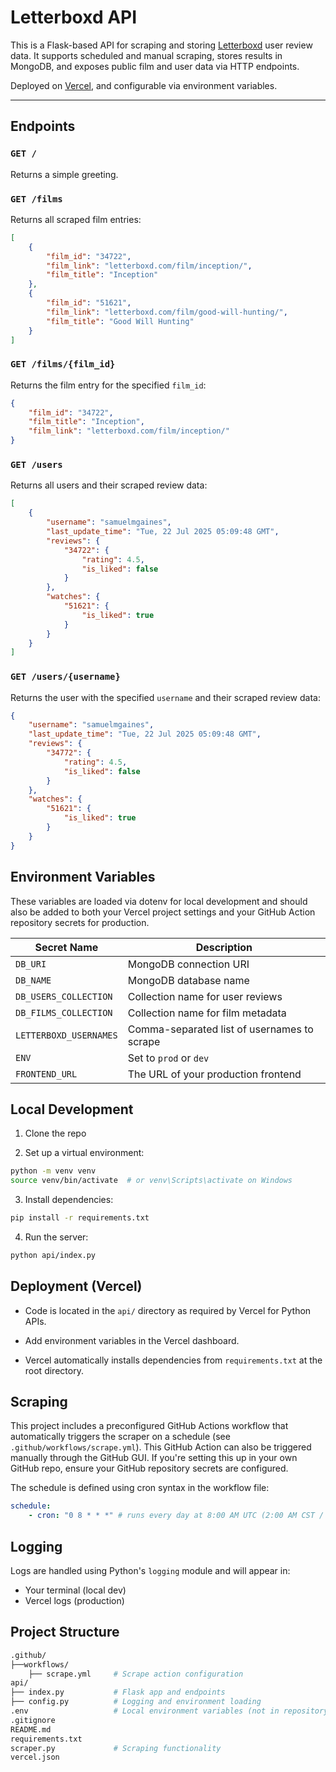 # Letterboxd API

This is a Flask-based API for scraping and storing [Letterboxd](https://letterboxd.com) user review data. It supports scheduled and manual scraping, stores results in MongoDB, and exposes public film and user data via HTTP endpoints.

Deployed on [Vercel](https://vercel.com), and configurable via environment variables.

---

## Endpoints

### `GET /`

Returns a simple greeting.

### `GET /films`

Returns all scraped film entries:

```json
[
	{
		"film_id": "34722",
		"film_link": "letterboxd.com/film/inception/",
		"film_title": "Inception"
	},
	{
		"film_id": "51621",
		"film_link": "letterboxd.com/film/good-will-hunting/",
		"film_title": "Good Will Hunting"
	}
]
```

### `GET /films/{film_id}`

Returns the film entry for the specified `film_id`:

```json
{
	"film_id": "34722",
	"film_title": "Inception",
	"film_link": "letterboxd.com/film/inception/"
}
```

### `GET /users`

Returns all users and their scraped review data:

```json
[
	{
		"username": "samuelmgaines",
		"last_update_time": "Tue, 22 Jul 2025 05:09:48 GMT",
		"reviews": {
			"34722": {
				"rating": 4.5,
				"is_liked": false
			}
		},
		"watches": {
			"51621": {
				"is_liked": true
			}
		}
	}
]
```

### `GET /users/{username}`

Returns the user with the specified `username` and their scraped review data:

```json
{
	"username": "samuelmgaines",
	"last_update_time": "Tue, 22 Jul 2025 05:09:48 GMT",
	"reviews": {
		"34772": {
			"rating": 4.5,
			"is_liked": false
		}
	},
	"watches": {
		"51621": {
			"is_liked": true
		}
	}
}
```

## Environment Variables

These variables are loaded via dotenv for local development and should also be added to both your Vercel project settings and your GitHub Action repository secrets for production.

| Secret Name            | Description                                 |
| ---------------------- | ------------------------------------------- |
| `DB_URI`               | MongoDB connection URI                      |
| `DB_NAME`              | MongoDB database name                       |
| `DB_USERS_COLLECTION`  | Collection name for user reviews            |
| `DB_FILMS_COLLECTION`  | Collection name for film metadata           |
| `LETTERBOXD_USERNAMES` | Comma-separated list of usernames to scrape |
| `ENV`                  | Set to `prod` or `dev`                      |
| `FRONTEND_URL`         | The URL of your production frontend         |

## Local Development

1. Clone the repo

2. Set up a virtual environment:

```bash
python -m venv venv
source venv/bin/activate  # or venv\Scripts\activate on Windows
```

3. Install dependencies:

```bash
pip install -r requirements.txt
```

4. Run the server:

```bash
python api/index.py
```

## Deployment (Vercel)

-   Code is located in the `api/` directory as required by Vercel for Python APIs.

-   Add environment variables in the Vercel dashboard.

-   Vercel automatically installs dependencies from `requirements.txt` at the root directory.

## Scraping

This project includes a preconfigured GitHub Actions workflow that automatically triggers the scraper on a schedule (see `.github/workflows/scrape.yml`). This GitHub Action can also be triggered manually through the GitHub GUI. If you're setting this up in your own GitHub repo, ensure your GitHub repository secrets are configured.

The schedule is defined using cron syntax in the workflow file:

```yaml
schedule:
    - cron: "0 8 * * *" # runs every day at 8:00 AM UTC (2:00 AM CST / 3:00 AM CDT)
```

## Logging

Logs are handled using Python's `logging` module and will appear in:

-   Your terminal (local dev)
-   Vercel logs (production)

## Project Structure

```bash
.github/
├──workflows/
    ├── scrape.yml     # Scrape action configuration
api/
├── index.py           # Flask app and endpoints
├── config.py          # Logging and environment loading
.env                   # Local environment variables (not in repository)
.gitignore
README.md
requirements.txt
scraper.py             # Scraping functionality
vercel.json
```

